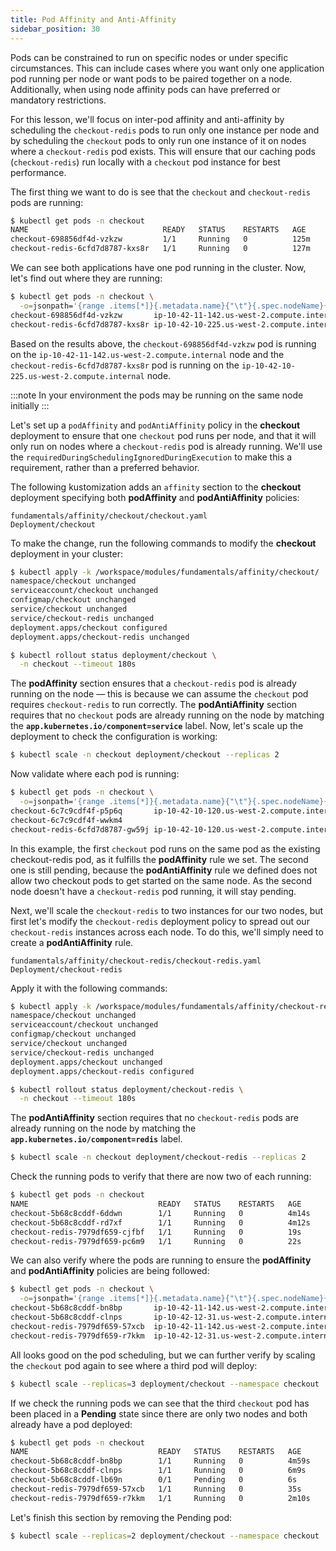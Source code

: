 ```yaml
---
title: Pod Affinity and Anti-Affinity
sidebar_position: 30
---
```

Pods can be constrained to run on specific nodes or under specific circumstances. This can include cases where you want only one application pod running per node or want pods to be paired together on a node. Additionally, when using node affinity pods can have preferred or mandatory restrictions.

For this lesson, we'll focus on inter-pod affinity and anti-affinity by scheduling the `checkout-redis` pods to run only one instance per node and by scheduling the `checkout` pods to only run one instance of it on nodes where a `checkout-redis` pod exists. This will ensure that our caching pods (`checkout-redis`) run locally with a `checkout` pod instance for best performance. 

The first thing we want to do is see that the `checkout` and `checkout-redis` pods are running:

```bash
$ kubectl get pods -n checkout
NAME                              READY   STATUS    RESTARTS   AGE
checkout-698856df4d-vzkzw         1/1     Running   0          125m
checkout-redis-6cfd7d8787-kxs8r   1/1     Running   0          127m
```

We can see both applications have one pod running in the cluster. Now, let's find out where they are running:

```bash
$ kubectl get pods -n checkout \
  -o=jsonpath='{range .items[*]}{.metadata.name}{"\t"}{.spec.nodeName}{"\n"}'
checkout-698856df4d-vzkzw       ip-10-42-11-142.us-west-2.compute.internal
checkout-redis-6cfd7d8787-kxs8r ip-10-42-10-225.us-west-2.compute.internal
```

Based on the results above, the `checkout-698856df4d-vzkzw` pod is running on the `ip-10-42-11-142.us-west-2.compute.internal` node and the `checkout-redis-6cfd7d8787-kxs8r` pod is running on the `ip-10-42-10-225.us-west-2.compute.internal` node.

:::note
In your environment the pods may be running on the same node initially
:::

Let's set up a `podAffinity` and `podAntiAffinity` policy in the **checkout** deployment to ensure that one `checkout` pod runs per node, and that it will only run on nodes where a `checkout-redis` pod is already running. We'll use the `requiredDuringSchedulingIgnoredDuringExecution` to make this a requirement, rather than a preferred behavior.

The following kustomization adds an `affinity` section to the **checkout** deployment specifying both **podAffinity** and **podAntiAffinity** policies:

```kustomization
fundamentals/affinity/checkout/checkout.yaml
Deployment/checkout
```

To make the change, run the following commands to modify the **checkout** deployment in your cluster:

```bash
$ kubectl apply -k /workspace/modules/fundamentals/affinity/checkout/
namespace/checkout unchanged
serviceaccount/checkout unchanged
configmap/checkout unchanged
service/checkout unchanged
service/checkout-redis unchanged
deployment.apps/checkout configured
deployment.apps/checkout-redis unchanged
```
```bash
$ kubectl rollout status deployment/checkout \
  -n checkout --timeout 180s
```

The **podAffinity** section ensures that a `checkout-redis` pod is already running on the node — this is because we can assume the `checkout` pod requires `checkout-redis` to run correctly. The **podAntiAffinity** section requires that no `checkout` pods are already running on the node by matching the **`app.kubernetes.io/component=service`** label. Now, let's scale up the deployment to check the configuration is working:

```bash
$ kubectl scale -n checkout deployment/checkout --replicas 2
```

Now validate where each pod is running:

```bash
$ kubectl get pods -n checkout \
  -o=jsonpath='{range .items[*]}{.metadata.name}{"\t"}{.spec.nodeName}{"\n"}'
checkout-6c7c9cdf4f-p5p6q       ip-10-42-10-120.us-west-2.compute.internal
checkout-6c7c9cdf4f-wwkm4
checkout-redis-6cfd7d8787-gw59j ip-10-42-10-120.us-west-2.compute.internal
```

In this example, the first `checkout` pod runs on the same pod as the existing checkout-redis pod, as it fulfills the **podAffinity** rule we set. The second one is still pending, because the **podAntiAffinity** rule we defined does not allow two checkout pods to get started on the same node. As the second node doesn't have a `checkout-redis` pod running, it will stay pending.

Next, we'll scale the `checkout-redis` to two instances for our two nodes, but first let's modify the `checkout-redis` deployment policy to spread out our `checkout-redis` instances across each node. To do this, we'll simply need to create a **podAntiAffinity** rule.

```kustomization
fundamentals/affinity/checkout-redis/checkout-redis.yaml
Deployment/checkout-redis
```

Apply it with the following commands:

```bash
$ kubectl apply -k /workspace/modules/fundamentals/affinity/checkout-redis/
namespace/checkout unchanged
serviceaccount/checkout unchanged
configmap/checkout unchanged
service/checkout unchanged
service/checkout-redis unchanged
deployment.apps/checkout unchanged
deployment.apps/checkout-redis configured
```
```bash
$ kubectl rollout status deployment/checkout-redis \
  -n checkout --timeout 180s
```

The **podAntiAffinity** section requires that no `checkout-redis` pods are already running on the node by matching the **`app.kubernetes.io/component=redis`** label.

```bash
$ kubectl scale -n checkout deployment/checkout-redis --replicas 2
```

Check the running pods to verify that there are now two of each running:

```bash
$ kubectl get pods -n checkout                                       
NAME                             READY   STATUS    RESTARTS   AGE
checkout-5b68c8cddf-6ddwn        1/1     Running   0          4m14s
checkout-5b68c8cddf-rd7xf        1/1     Running   0          4m12s
checkout-redis-7979df659-cjfbf   1/1     Running   0          19s
checkout-redis-7979df659-pc6m9   1/1     Running   0          22s
```

We can also verify where the pods are running to ensure the **podAffinity** and **podAntiAffinity** policies are being followed:

```bash
$ kubectl get pods -n checkout \
  -o=jsonpath='{range .items[*]}{.metadata.name}{"\t"}{.spec.nodeName}{"\n"}'
checkout-5b68c8cddf-bn8bp       ip-10-42-11-142.us-west-2.compute.internal
checkout-5b68c8cddf-clnps       ip-10-42-12-31.us-west-2.compute.internal
checkout-redis-7979df659-57xcb  ip-10-42-11-142.us-west-2.compute.internal
checkout-redis-7979df659-r7kkm  ip-10-42-12-31.us-west-2.compute.internal
```

All looks good on the pod scheduling, but we can further verify by scaling the `checkout` pod again to see where a third pod will deploy:

```bash
$ kubectl scale --replicas=3 deployment/checkout --namespace checkout
```

If we check the running pods we can see that the third `checkout` pod has been placed in a **Pending** state since there are only two nodes and both already have a pod deployed:

```bash
$ kubectl get pods -n checkout
NAME                             READY   STATUS    RESTARTS   AGE
checkout-5b68c8cddf-bn8bp        1/1     Running   0          4m59s
checkout-5b68c8cddf-clnps        1/1     Running   0          6m9s
checkout-5b68c8cddf-lb69n        0/1     Pending   0          6s
checkout-redis-7979df659-57xcb   1/1     Running   0          35s
checkout-redis-7979df659-r7kkm   1/1     Running   0          2m10s
```

Let's finish this section by removing the Pending pod:

```bash
$ kubectl scale --replicas=2 deployment/checkout --namespace checkout
```
